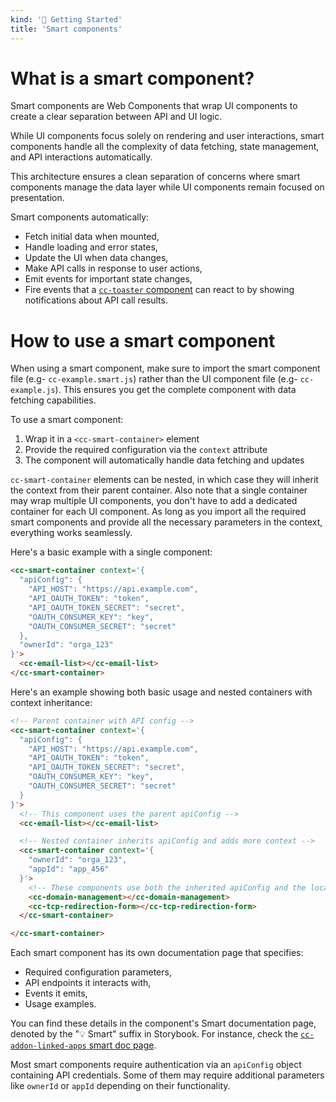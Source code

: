 ```yaml
---
kind: '🏡 Getting Started'
title: 'Smart components'
---
```

# What is a smart component?

Smart components are Web Components that wrap UI components to create a clear separation between API and UI logic.

While UI components focus solely on rendering and user interactions, smart components handle all the complexity of data fetching, state management, and API interactions automatically.

This architecture ensures a clean separation of concerns where smart components manage the data layer while UI components remain focused on presentation.

Smart components automatically:
- Fetch initial data when mounted,
- Handle loading and error states,
- Update the UI when data changes,
- Make API calls in response to user actions,
- Emit events for important state changes,
- Fire events that a [`cc-toaster` component](🛠-toast-cc-toaster--default-story) can react to by showing notifications about API call results.

# How to use a smart component

When using a smart component, make sure to import the smart component file (e.g- `cc-example.smart.js`) rather than the UI component file (e.g- `cc-example.js`).
This ensures you get the complete component with data fetching capabilities.

To use a smart component:

1. Wrap it in a `<cc-smart-container>` element
2. Provide the required configuration via the `context` attribute
3. The component will automatically handle data fetching and updates

`cc-smart-container` elements can be nested, in which case they will inherit the context from their parent container.
Also note that a single container may wrap multiple UI components, you don't have to add a dedicated container for each UI component.
As long as you import all the required smart components and provide all the necessary parameters in the context, everything works seamlessly.

Here's a basic example with a single component:

```html
<cc-smart-container context='{
  "apiConfig": {
    "API_HOST": "https://api.example.com",
    "API_OAUTH_TOKEN": "token",
    "API_OAUTH_TOKEN_SECRET": "secret",
    "OAUTH_CONSUMER_KEY": "key",
    "OAUTH_CONSUMER_SECRET": "secret"
  },
  "ownerId": "orga_123"
}'>
  <cc-email-list></cc-email-list>
</cc-smart-container>
```

Here's an example showing both basic usage and nested containers with context inheritance:

```html
<!-- Parent container with API config -->
<cc-smart-container context='{
  "apiConfig": {
    "API_HOST": "https://api.example.com",
    "API_OAUTH_TOKEN": "token",
    "API_OAUTH_TOKEN_SECRET": "secret",
    "OAUTH_CONSUMER_KEY": "key",
    "OAUTH_CONSUMER_SECRET": "secret"
  }
}'>
  <!-- This component uses the parent apiConfig -->
  <cc-email-list></cc-email-list>

  <!-- Nested container inherits apiConfig and adds more context -->
  <cc-smart-container context='{
    "ownerId": "orga_123",
    "appId": "app_456"
  }'>
    <!-- These components use both the inherited apiConfig and the local context -->
    <cc-domain-management></cc-domain-management>
    <cc-tcp-redirection-form></cc-tcp-redirection-form>
  </cc-smart-container>

</cc-smart-container>
```

Each smart component has its own documentation page that specifies:

- Required configuration parameters,
- API endpoints it interacts with,
- Events it emits,
- Usage examples.

You can find these details in the component's Smart documentation page, denoted by the "💡 Smart" suffix in Storybook.
For instance, check the [`cc-addon-linked-apps` smart doc page](🛠-addon-cc-addon-linked-apps-💡-smart--docs).

Most smart components require authentication via an `apiConfig` object containing API credentials.
Some of them may require additional parameters like `ownerId` or `appId` depending on their functionality.
